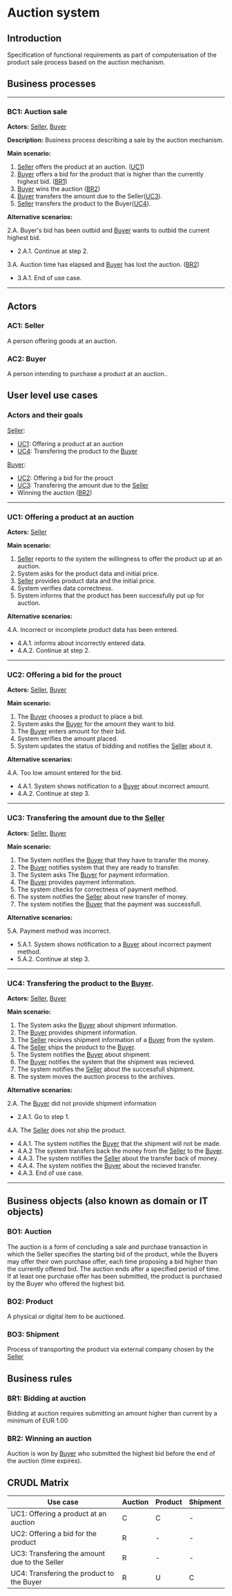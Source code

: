 # Auction system

## Introduction

Specification of functional requirements as part of computerisation of the product sale process based on the auction mechanism.

## Business processes

---
<a id="bc1"></a>
### BC1: Auction sale

**Actors:** [Seller](#ac1), [Buyer](#ac2)

**Description:** Business process describing a sale by the auction mechanism.

**Main scenario:**
1. [Seller](#ac1) offers the product at an auction. ([UC1](#uc1))
2. [Buyer](#ac2) offers a bid for the product that is higher than the currently highest bid. ([BR1](#br1))
3. [Buyer](#ac2) wins the auction ([BR2](#br2))
4. [Buyer](#ac2) transfers the amount due to the Seller([UC3](#uc3)).
5. [Seller](#ac1) transfers the product to the Buyer([UC4](#uc4)).

**Alternative scenarios:** 

2.A. Buyer's bid has been outbid and [Buyer](#ac2) wants to outbid the current highest bid.
* 2.A.1. Continue at step 2.

3.A. Auction time has elapsed and [Buyer](#ac2) has lost the auction. ([BR2](#br2))
* 3.A.1. End of use case.

---

## Actors

<a id="ac1"></a>
### AC1: Seller

A person offering goods at an auction.

<a id="ac2"></a>
### AC2: Buyer

A person intending to purchase a product at an auction..


## User level use cases

### Actors and their goals 

[Seller](#ac1):
* [UC1](#uc1): Offering a product at an auction
* [UC4](#uc4): Transfering the product to the [Buyer](#ac2)

[Buyer](#ac2):
* [UC2](#uc2): Offering a bid for the prouct
* [UC3](#uc3): Transfering the amount due to the [Seller](#ac1)
* Winning the auction ([BR2](#br2))

---
<a id="uc1"></a>
### UC1: Offering a product at an auction

**Actors:** [Seller](#ac1)

**Main scenario:**
1. [Seller](#ac1) reports to the system the willingness to offer the product up at an auction.
2. System asks for the product data and initial price.
3. [Seller](#ac1) provides product data and the initial price.
4. System verifies data correctness.
5. System informs that the product has been successfully put up for auction.

**Alternative scenarios:** 

4.A. Incorrect or incomplete product data has been entered.
* 4.A.1. informs about incorrectly entered data.
* 4.A.2. Continue at step 2.

---

<a id="uc2"></a>
### UC2: Offering a bid for the prouct

**Actors:** [Seller](#ac1), [Buyer](#ac2)

**Main scenario:**
1. The [Buyer](#ac2) chooses a product to place a bid.
2. System asks the [Buyer](#ac2) for the amount they want to bid.
3. The [Buyer](#ac2) enters amount for their bid.
4. System verifies the amount placed.
5. System updates the status of bidding and notifies the [Seller](#ac1) about it. 

**Alternative scenarios:** 

4.A. Too low amount entered for the bid.
* 4.A.1. System shows notification to a [Buyer](#ac2) about incorrect amount. 
* 4.A.2. Continue at step 3.

---

<a id="uc3"></a>
### UC3: Transfering the amount due to the [Seller](#ac1)

**Actors:** [Seller](#ac1), [Buyer](#ac2)

**Main scenario:**
1. The System notifies the [Buyer](#ac2) that they have to transfer the money.
2. The [Buyer](#ac2) notifies system that they are ready to transfer.
3. The System asks The [Buyer](#ac2) for payment information.
4. The [Buyer](#ac2) provides payment information.
5. The system checks for correctness of payment method.
6. The system notifies the [Seller](#ac1) about new transfer of money.
7. The system notifies the [Buyer](#ac2) that the payment was successfull.

**Alternative scenarios:** 

5.A. Payment method was incorrect.
* 5.A.1. System shows notification to a [Buyer](#ac2) about incorrect payment method. 
* 5.A.2. Continue at step 3.

---

<a id="uc4"></a>
### UC4: Transfering the product to the [Buyer](#ac2).

**Actors:** [Seller](#ac1), [Buyer](#ac2)

**Main scenario:**
1. The System asks the [Buyer](#ac2) about shipment information.
2. The [Buyer](#ac2) provides shipment information.
3. The [Seller](#ac1) recieves shipment information of a [Buyer](#ac2) from the system.
4. The [Seller](#ac1) ships the product to the [Buyer](#ac2).
5. The System notifies the [Buyer](#ac2) about shipment.
6. The [Buyer](#ac2) notifies the system that the shipment was recieved.
7. The system notifies the [Seller](#ac1) about the successfull shipment. 
8. The system moves the auction process to the archives.

**Alternative scenarios:** 

2.A. The [Buyer](#ac2) did not provide shipment information
* 2.A.1. Go to step 1.

4.A. The [Seller](#ac1) does not ship the product.
* 4.A.1. The system notifies the [Buyer](#ac2) that the shipment will not be made.
* 4.A.2 The system transfers back the money from the [Seller](#ac1) to the [Buyer](#ac2).
* 4.A.3. The system notifies the [Seller](#ac1) about the transfer back of money.
* 4.A.4. The system notifies the [Buyer](#ac2) about the recieved transfer.
* 4.A.3. End of use case.

---
## Business objects (also known as domain or IT objects)

### BO1: Auction

The auction is a form of concluding a sale and purchase transaction in which the Seller specifies the starting bid of the product, while the Buyers may offer their own purchase offer, each time proposing a bid higher than the currently offered bid. The auction ends after a specified period of time. If at least one purchase offer has been submitted, the product is purchased by the Buyer who offered the highest bid. 

### BO2: Product

A physical or digital item to be auctioned.

### BO3: Shipment

Process of transporting the product via external company chosen by the [Seller](#ac1)

## Business rules

<a id="br1"></a>
### BR1: Bidding at auction

Bidding at auction requires submitting an amount higher than current by a minimum of EUR 1.00

<a id="br2"></a>
### BR2: Winning an auction

Auction is won by [Buyer](#ac2) who submitted the highest bid before the end of the auction (time expires).


## CRUDL Matrix


| Use case                                      | Auction | Product | Shipment |
| --------------------------------------------- | ------- | ------- | -------- |
| UC1: Offering a product at an auction         |    C    |    C    |     -    |
| UC2: Offering a bid for the product           |    R    |    -    |     -    |
| UC3: Transfering the amount due to the Seller |    R    |    -    |     -    |
| UC4: Transfering the product to the Buyer     |    R    |    U    |     C    |
